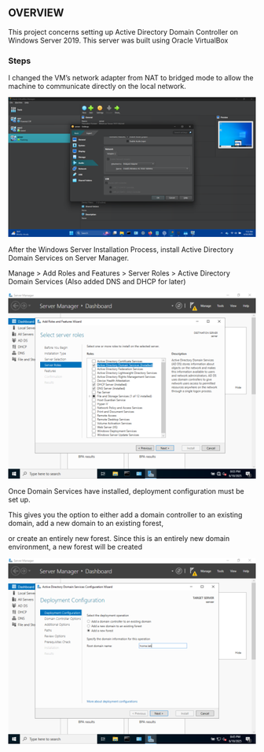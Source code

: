 ## OVERVIEW

This project concerns setting up Active Directory Domain Controller on Windows Server 2019. This server was built using Oracle VirtualBox

### Steps

I changed the VM’s network adapter from NAT to bridged mode to allow the machine to communicate directly on the local network.

![Network Setting](screenshots/1.png)

After the Windows Server Installation Process, install Active Directory Domain Services on Server Manager. 

Manage > Add Roles and Features > Server Roles > Active Directory Domain Services (Also added DNS and DHCP for later)

![Installing Active Directory](screenshots/3.PNG)

Once Domain Services have installed, deployment configuration must be set up.

This gives you the option to either add a domain controller to an existing domain, add a new domain to an existing forest, 

or create an entirely new forest. Since this is an entirely new domain environment, a new forest will be created

![Deployment Config](screenshots/6.PNG)

